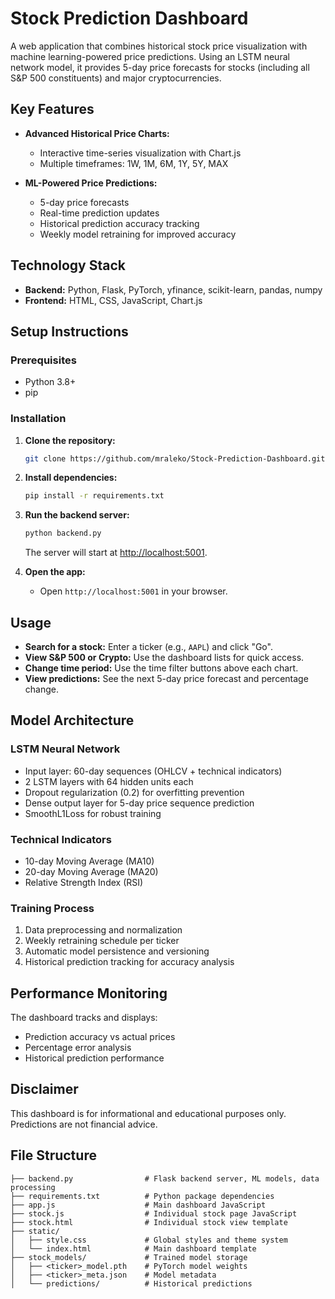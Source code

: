 # Stock Prediction Dashboard

A web application that combines historical stock price visualization with machine learning-powered price predictions. Using an LSTM neural network model, it provides 5-day price forecasts for stocks (including all S&P 500 constituents) and major cryptocurrencies.

## Key Features

- **Advanced Historical Price Charts:** 
  - Interactive time-series visualization with Chart.js
  - Multiple timeframes: 1W, 1M, 6M, 1Y, 5Y, MAX

- **ML-Powered Price Predictions:**
  - 5-day price forecasts
  - Real-time prediction updates
  - Historical prediction accuracy tracking
  - Weekly model retraining for improved accuracy

## Technology Stack

- **Backend:** Python, Flask, PyTorch, yfinance, scikit-learn, pandas, numpy
- **Frontend:** HTML, CSS, JavaScript, Chart.js

## Setup Instructions

### Prerequisites

- Python 3.8+
- pip

### Installation

1. **Clone the repository:**
    ```bash
    git clone https://github.com/mraleko/Stock-Prediction-Dashboard.git
    ```

2. **Install dependencies:**
    ```bash
    pip install -r requirements.txt
    ```

3. **Run the backend server:**
    ```bash
    python backend.py
    ```
    The server will start at [http://localhost:5001](http://localhost:5001).

4. **Open the app:**
    - Open `http://localhost:5001` in your browser.

## Usage

- **Search for a stock:** Enter a ticker (e.g., `AAPL`) and click "Go".
- **View S&P 500 or Crypto:** Use the dashboard lists for quick access.
- **Change time period:** Use the time filter buttons above each chart.
- **View predictions:** See the next 5-day price forecast and percentage change.

## Model Architecture

### LSTM Neural Network
- Input layer: 60-day sequences (OHLCV + technical indicators)
- 2 LSTM layers with 64 hidden units each
- Dropout regularization (0.2) for overfitting prevention
- Dense output layer for 5-day price sequence prediction
- SmoothL1Loss for robust training

### Technical Indicators
- 10-day Moving Average (MA10)
- 20-day Moving Average (MA20)
- Relative Strength Index (RSI)

### Training Process
1. Data preprocessing and normalization
2. Weekly retraining schedule per ticker
3. Automatic model persistence and versioning
4. Historical prediction tracking for accuracy analysis

## Performance Monitoring

The dashboard tracks and displays:
- Prediction accuracy vs actual prices
- Percentage error analysis
- Historical prediction performance

## Disclaimer

This dashboard is for informational and educational purposes only. Predictions are not financial advice.

## File Structure

```
├── backend.py                # Flask backend server, ML models, data processing
├── requirements.txt          # Python package dependencies
├── app.js                    # Main dashboard JavaScript
├── stock.js                  # Individual stock page JavaScript
├── stock.html                # Individual stock view template
├── static/
│   ├── style.css             # Global styles and theme system
│   └── index.html            # Main dashboard template
├── stock_models/             # Trained model storage
│   ├── <ticker>_model.pth    # PyTorch model weights
│   ├── <ticker>_meta.json    # Model metadata
│   └── predictions/          # Historical predictions
```
